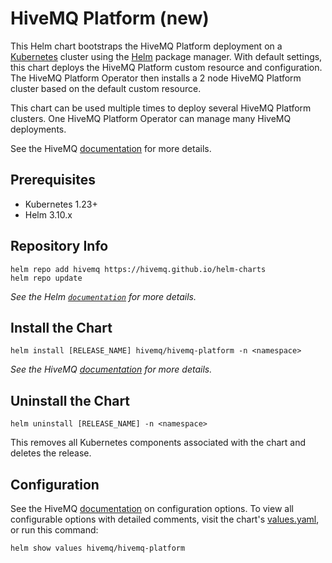 # HiveMQ Platform (new)

This Helm chart bootstraps the HiveMQ Platform deployment on a [Kubernetes](http://kubernetes.io) cluster using the [Helm](https://helm.sh) package manager. With default settings, this chart deploys the HiveMQ Platform custom resource and configuration. The HiveMQ Platform Operator then installs a 2 node HiveMQ Platform cluster based on the default custom resource. 

This chart can be used multiple times to deploy several HiveMQ Platform clusters. One HiveMQ Platform Operator can manage many HiveMQ deployments.

See the HiveMQ [documentation](https://docs.hivemq.com/hivemq-platform-operator/) for
more details.

## Prerequisites

- Kubernetes 1.23+
- Helm 3.10.x

## Repository Info

```console
helm repo add hivemq https://hivemq.github.io/helm-charts
helm repo update
```

_See the Helm [`documentation`](https://helm.sh/docs/helm/helm_repo/) for more details._

## Install the Chart

```console
helm install [RELEASE_NAME] hivemq/hivemq-platform -n <namespace>
```

_See the HiveMQ [documentation](https://docs.hivemq.com/hivemq-platform-operator/) for more details._

## Uninstall the Chart

```console
helm uninstall [RELEASE_NAME] -n <namespace>
```

This removes all Kubernetes components associated with the chart and deletes the release.

## Configuration

See the HiveMQ [documentation](https://docs.hivemq.com/hivemq-platform-operator/) on configuration options. To view all configurable options with detailed comments, visit the chart's [values.yaml](https://github.com/hivemq/helm-charts/blog/master/charts/hivemq-platform/values.yaml), or run this command:

```console
helm show values hivemq/hivemq-platform
```
